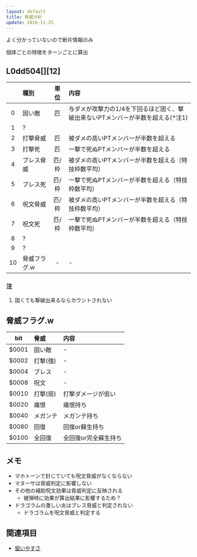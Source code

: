 ```yaml
---
layout: default
title: 脅威分析
update: 2016-11-25
---
```


よく分かっていないので断片情報のみ

個体ごとの特徴をターンごとに算出

## L0dd504[][12]

|    | 種別         | 単位  | 内容                                                                            |
|:--:|:-------------|:-----:|:--------------------------------------------------------------------------------|
|  0 | 固い敵       | 匹    | 与ダメが攻撃力の1/4を下回るほど固く、撃破出来ないPTメンバーが半数を超える(*注1) |
|  1 | ?            |       |                                                                                 |
|  2 | 打撃脅威     | 匹    | 被ダメの高いPTメンバーが半数を超える                                            |
|  3 | 打撃死       | 匹    | 一撃で死ぬPTメンバーが半数を超える                                              |
|  4 | ブレス脅威   | 匹/枠 | 被ダメの高いPTメンバーが半数を超える（特技枠数平均）                            |
|  5 | ブレス死     | 匹/枠 | 一撃で死ぬPTメンバーが半数を超える（特技枠数平均）                              |
|  6 | 呪文脅威     | 匹/枠 | 被ダメの高いPTメンバーが半数を超える（特技枠数平均）                            |
|  7 | 呪文死       | 匹/枠 | 一撃で死ぬPTメンバーが半数を超える（特技枠数平均）                              |
|  8 | ?            |       |                                                                                 |
|  9 | ?            |       |                                                                                 |
| 10 | 脅威フラグ.w | -     | -                                                                               |

### 注

1. 固くても撃破出来るならカウントされない


## 脅威フラグ.w

| bit   | 脅威     | 内容                 |
|:-----:|:---------|:---------------------|
| $0001 | 固い敵   | -                    |
| $0002 | 打撃(強) | -                    |
| $0004 | ブレス   | -                    |
| $0008 | 呪文     | -                    |
| $0010 | 打撃(弱) | 打撃ダメージが低い   |
| $0020 | 痛恨     | 痛恨持ち             |
| $0040 | メガンテ | メガンテ持ち         |
| $0080 | 回復     | 回復or蘇生持ち       |
| $0100 | 全回復   | 全回復or完全蘇生持ち |


## メモ

* マホトーンで封じていても呪文脅威がなくならない
* マヌーサは脅威判定に影響しない
* その他の補助呪文効果は脅威判定に反映される
	* 被弾時に効果が算出結果に影響するため？
* ドラゴラムの激しい炎はブレス脅威と判定されない
	* ドラゴラムを呪文脅威と判定する


## 関連項目

* [狙いやすさ](ai_targeting)
